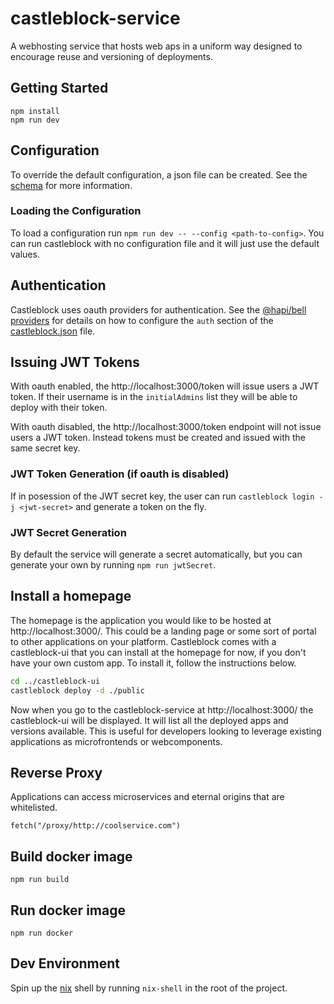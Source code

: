 # castleblock-service

A webhosting service that hosts web aps in a uniform way designed to encourage reuse and versioning of deployments.

## Getting Started
```
npm install
npm run dev
```

## Configuration
To override the default configuration, a json file can be created. See the [schema](./configuration.md) for more information. 

### Loading the Configuration
To load a configuration run `npm run dev -- --config <path-to-config>`. You can run castleblock with no configuration file and it will just use the default values.

## Authentication
Castleblock uses oauth providers for authentication. See the [@hapi/bell providers](https://hapi.dev/module/bell/providers) for details on how to configure the `auth` section of the [castleblock.json](./configuration.md) file.

## Issuing JWT Tokens
With oauth enabled, the http://localhost:3000/token will issue users a JWT token. If their username is in the `initialAdmins` list they will be able to deploy with their token.

With oauth disabled, the http://localhost:3000/token endpoint will not issue users a JWT token. Instead tokens must be created and issued with the same secret key.

### JWT Token Generation (if oauth is disabled)
If in posession of the JWT secret key, the user can run `castleblock login -j <jwt-secret>` and generate a token on the fly. 

### JWT Secret Generation
By default the service will generate a secret automatically, but you can generate your own by running `npm run jwtSecret`.

## Install a homepage
The homepage is the application you would like to be hosted at http://localhost:3000/. This could be a landing page or some sort of portal to other applications on your platform. Castleblock comes with a castleblock-ui that you can install at the homepage for now, if you don't have your own custom app. To install it, follow the instructions below.

```bash
cd ../castleblock-ui
castleblock deploy -d ./public
```

Now when you go to the castleblock-service at http://localhost:3000/ the castleblock-ui will be displayed. It will list all the deployed apps and versions available. This is useful for developers looking to leverage existing applications as microfrontends or webcomponents.

## Reverse Proxy

Applications can access microservices and eternal origins that are whitelisted.

```
fetch("/proxy/http://coolservice.com")
```

## Build docker image

```
npm run build
```

## Run docker image

```
npm run docker
```

## Dev Environment

Spin up the [nix](https://nixos.org/guides/install-nix.html) shell by running `nix-shell` in the root of the project.
